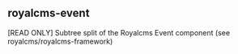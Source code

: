 ## royalcms-event

[READ ONLY] Subtree split of the Royalcms Event component (see royalcms/royalcms-framework)